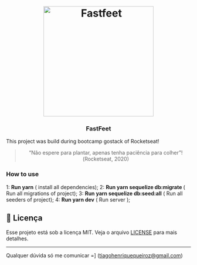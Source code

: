 <h1 align="center">
  <img alt="Fastfeet" title="Fastfeet" src="https://github.com/Rocketseat/bootcamp-gostack-desafio-02/raw/master/.github/logo.png" width="300px" />
</h1>

<h3 align="center">
  FastFeet
</h3>

<p>This project was build during bootcamp gostack of Rocketseat! </p>

<blockquote align="center">“Não espere para plantar, apenas tenha paciência para colher”!(Rocketseat, 2020)</blockquote>

### **How to use**

1: <strong>Run yarn</strong> ( install all dependencies);
2: <strong>Run yarn sequelize db:migrate </strong> ( Run all migrations of project);
3: <strong>Run yarn sequelize db:seed:all</strong> ( Run all seeders of project);
4: <strong>Run yarn dev</strong> ( Run server );

## :memo: Licença

Esse projeto está sob a licença MIT. Veja o arquivo [LICENSE](LICENSE.md) para mais detalhes.

---

Qualquer dúvida só me comunicar =] (tiagohenriquequeiroz@gmail.com)
